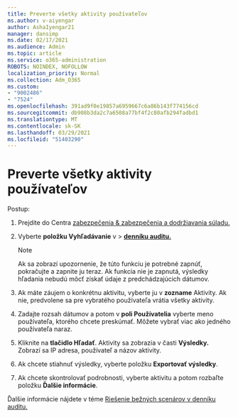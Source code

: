 ```yaml
---
title: Preverte všetky aktivity používateľov
ms.author: v-aiyengar
author: AshaIyengar21
manager: dansimp
ms.date: 02/17/2021
ms.audience: Admin
ms.topic: article
ms.service: o365-administration
ROBOTS: NOINDEX, NOFOLLOW
localization_priority: Normal
ms.collection: Adm_O365
ms.custom:
- "9002486"
- "7524"
ms.openlocfilehash: 391ad9f0e19857a6959667c6a86b143f774156cd
ms.sourcegitcommit: db908b3da2c7a6508a77bf4f2c80afb294fadbd1
ms.translationtype: MT
ms.contentlocale: sk-SK
ms.lasthandoff: 03/29/2021
ms.locfileid: "51403290"
---
```

# <a name="investigate-all-the-users-activities"></a>Preverte všetky aktivity používateľov

Postup:

1. Prejdite do Centra [zabezpečenia & zabezpečenia a dodržiavania súladu.](https://go.microsoft.com/fwlink/p/?linkid=2077143)
1. Vyberte **položku Vyhľadávanie** v  >  **[denníku auditu.](https://go.microsoft.com/fwlink/?linkid=2103759)**
    > [!NOTE]
    > Ak sa zobrazí upozornenie, že túto funkciu je potrebné zapnúť, pokračujte a zapnite ju teraz. Ak funkcia nie je zapnutá, výsledky hľadania nebudú môcť získať údaje z predchádzajúcich dátumov.

1. Ak máte záujem o konkrétnu aktivitu, vyberte ju v **zozname** Aktivity. Ak nie, predvolene sa pre vybratého používateľa vrátia všetky aktivity.
1. Zadajte rozsah dátumov a potom v **poli Používatelia** vyberte meno používateľa, ktorého chcete preskúmať. Môžete vybrať viac ako jedného používateľa naraz.
1. Kliknite na **tlačidlo Hľadať**. Aktivity sa zobrazia v časti **Výsledky.** Zobrazí sa IP adresa, používateľ a názov aktivity.
1. Ak chcete stiahnuť výsledky, vyberte položku **Exportovať výsledky**.
1. Ak chcete skontrolovať podrobnosti, vyberte aktivitu a potom rozbaľte položku **Ďalšie informácie**.

Ďalšie informácie nájdete v téme [Riešenie bežných scenárov v denníku auditu.](https://go.microsoft.com/fwlink/?linkid=2103944)
